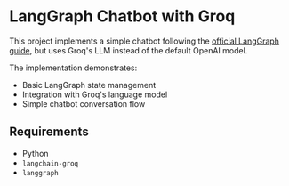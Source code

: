 # LangGraph Chatbot with Groq

This project implements a simple chatbot following the [official LangGraph guide](https://python.langchain.com/docs/langgraph), but uses Groq's LLM instead of the default OpenAI model.

The implementation demonstrates:
- Basic LangGraph state management
- Integration with Groq's language model
- Simple chatbot conversation flow

## Requirements
- Python
- `langchain-groq`
- `langgraph`